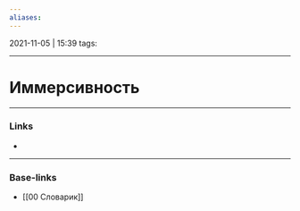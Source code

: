 ```yaml
---
aliases:
---
```

2021-11-05 | 15:39
tags: 
___

# Иммерсивность

___
### Links
- 

___
### Base-links
- [[00 Словарик]]

